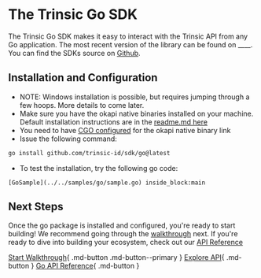 # The Trinsic Go SDK

The Trinsic Go SDK makes it easy to interact with the Trinsic API from any Go application. The most recent version of the library can be found on ____. You can find the SDKs source on [Github](https://github.com/trinsic-id/sdk/go).

## Installation and Configuration
* NOTE: Windows installation is possible, but requires jumping through a few hoops. More details to come later.
* Make sure you have the okapi native binaries installed on your machine. Default installation instructions are in the [readme.md here](https://github.com/trinsic-id/okapi/)
* You need to have [CGO configured](https://pkg.go.dev/cmd/cgo) for the okapi native binary link
* Issue the following command:
```bash
go install github.com/trinsic-id/sdk/go@latest
```
* To test the installation, try the following go code:
<!--codeinclude-->
```golang
[GoSample](../../samples/go/sample.go) inside_block:main
```
<!--/codeinclude-->

## Next Steps
Once the go package is installed and configured, you're ready to start building! We recommend going through the [walkthrough](../walkthroughs/vaccination.md) next. If you're ready to dive into building your ecosystem, check out our [API Reference](../reference/index.md)

[Start Walkthrough](../walkthroughs/vaccination.md){ .md-button .md-button--primary } [Explore API](../reference/index.md){ .md-button } [Go API Reference](../reference/index.md){ .md-button }

